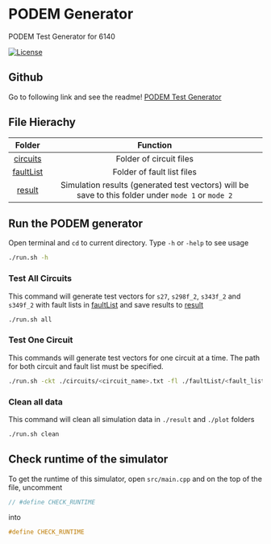 # PODEM Generator
PODEM Test Generator for 6140

[![License](https://img.shields.io/badge/license-BSD-blue)](https://github.com/yankanghong/deductive_simulator/blob/master/LICENSE)

## Github
Go to following link and see the readme!
[PODEM Test Generator](https://github.com/yankanghong/PODEM_Generator)

## File Hierachy
Folder | Function
:---------------: | :---------------:
[circuits](/circuits) | Folder of circuit files  
[faultList](/faultList) | Folder of fault list files       
[result](/result) | Simulation results (generated test vectors) will be save to this folder under `mode 1` or `mode 2`  


## Run the PODEM generator
Open terminal and `cd` to current directory.
Type `-h` or `-help` to see usage
``` zsh
./run.sh -h

```
### Test All Circuits
This command will generate test vectors for `s27`, `s298f_2`, `s343f_2` and `s349f_2` with fault lists in [faultList](/faultList) and save results to [result](/result)

``` zsh
./run.sh all

```

### Test One Circuit
This commands will generate test vectors for one circuit at a time. The path for both circuit and fault list must be specified.

``` zsh
./run.sh -ckt ./circuits/<circuit_name>.txt -fl ./faultList/<fault_list_name>.txt

```

### Clean all data
This command will clean all simulation data in `./result` and `./plot` folders
``` zsh
./run.sh clean

```

## Check runtime of the simulator
To get the runtime of this simulator, open `src/main.cpp` and on the top of the file, uncomment 
``` c++
// #define CHECK_RUNTIME
```
into 
``` c++
#define CHECK_RUNTIME
```